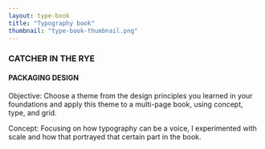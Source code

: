 ```yaml
---
layout: type-book
title: "Typography book"
thumbnail: "type-book-thumbnail.png"
---
```


### CATCHER IN THE RYE

#### PACKAGING DESIGN

Objective: Choose a theme from the design principles you learned in your foundations and apply this theme to a multi-page book, using concept, type, and grid. 

Concept: Focusing on how typography can be a voice, I experimented with scale and how that portrayed that certain part in the book.
